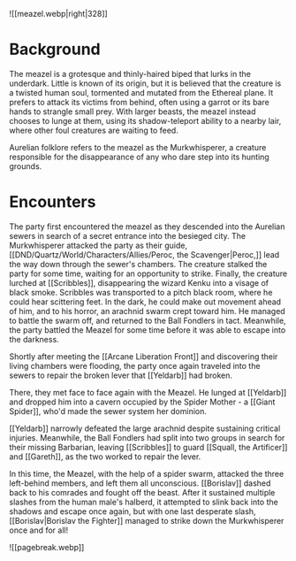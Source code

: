 ![[meazel.webp|right|328]]

# Background
The meazel is a grotesque and thinly-haired biped that lurks in the underdark. Little is known of its origin, but it is believed that the creature is a twisted human soul, tormented and mutated from the Ethereal plane. It prefers to attack its victims from behind, often using a garrot or its bare hands to strangle small prey. With larger beasts, the meazel instead chooses to lunge at them, using its shadow-teleport ability to a nearby lair, where other foul creatures are waiting to feed.

 Aurelian folklore refers to the meazel as the Murkwhisperer, a creature responsible for the disappearance of any who dare step into its hunting grounds. 
# Encounters
The party first encountered the meazel as they descended into the Aurelian sewers in search of a secret entrance into the besieged city. The Murkwhisperer attacked the party as their guide, [[DND/Quartz/World/Characters/Allies/Peroc, the Scavenger|Peroc,]] lead the way down through the sewer's chambers. The creature stalked the party for some time, waiting for an opportunity to strike. Finally, the creature lurched at [[Scribbles]], disappearing the wizard Kenku into a visage of black smoke. Scribbles was transported to a pitch black room, where he could hear scittering feet. In the dark, he could make out movement ahead of him, and to his horror, an arachnid swarm crept toward him. He managed to battle the swarm off, and returned to the Ball Fondlers in tact. Meanwhile, the party battled the Meazel for some time before it was able to escape into the darkness.

Shortly after meeting the [[Arcane Liberation Front]] and discovering their living chambers were flooding, the party once again traveled into the sewers to repair the broken lever that [[Yeldarb]] had broken.

There, they met face to face again with the Meazel. He lunged at [[Yeldarb]] and dropped him into a cavern occupied by the Spider Mother - a [[Giant Spider]], who'd made the sewer system her dominion.

[[Yeldarb]] narrowly defeated the large arachnid despite sustaining critical injuries. Meanwhile, the Ball Fondlers had split into two groups in search for their missing Barbarian, leaving [[Scribbles]] to guard [[Squall, the Artificer]] and [[Gareth]], as the two worked to repair the lever.

In this time, the Meazel, with the help of a spider swarm, attacked the three left-behind members, and left them all unconscious. [[Borislav]] dashed back to his comrades and fought off the beast. After it sustained multiple slashes from the human male's halberd, it attempted to slink back into the shadows and escape once again, but with one last desperate slash, [[Borislav|Borislav the Fighter]] managed to strike down the Murkwhisperer once and for all!

![[pagebreak.webp]]